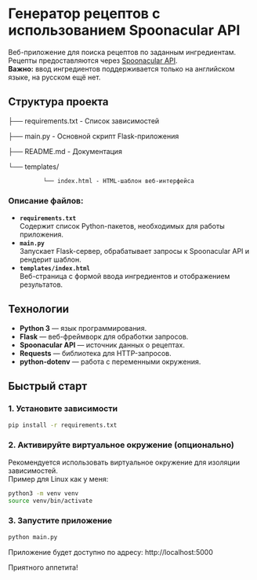 # Генератор рецептов с использованием Spoonacular API

Веб-приложение для поиска рецептов по заданным ингредиентам. Рецепты предоставляются через [Spoonacular API](https://spoonacular.com/food-api).  
**Важно:** ввод ингредиентов поддерживается только на английском языке, на русском ещё нет.


## Структура проекта

├── requirements.txt - Список зависимостей

├── main.py - Основной скрипт Flask-приложения

├── README.md - Документация

└── templates/

              └── index.html - HTML-шаблон веб-интерфейса


### Описание файлов:
- **`requirements.txt`**  
  Содержит список Python-пакетов, необходимых для работы приложения.
- **`main.py`**  
  Запускает Flask-сервер, обрабатывает запросы к Spoonacular API и рендерит шаблон.
- **`templates/index.html`**  
  Веб-страница с формой ввода ингредиентов и отображением результатов.

## Технологии

- **Python 3** — язык программирования.
- **Flask** — веб-фреймворк для обработки запросов.
- **Spoonacular API** — источник данных о рецептах.
- **Requests** — библиотека для HTTP-запросов.
- **python-dotenv** — работа с переменными окружения.

## Быстрый старт

### 1. Установите зависимости

```bash
pip install -r requirements.txt
```

### 2. Активируйте виртуальное окружение (опционально)

Рекомендуется использовать виртуальное окружение для изоляции зависимостей.  
Пример для Linux как у меня:
```bash
python3 -m venv venv
source venv/bin/activate
```

### 3. Запустите приложение

```bash
python main.py
```

Приложение будет доступно по адресу: http://localhost:5000

Приятного аппетита!



